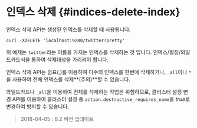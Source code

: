 # 인덱스 삭제 {#indices-delete-index}

인덱스 삭제 API는 생성된 인덱스를 삭제할 때 사용됩니다.

```
curl -XDELETE 'localhost:9200/twitter?pretty'
```

위 예제는 ```twitter```라는 이름을 가지는 인덱스를 삭제하는 것 입니다. 인덱스/별칭/와일드카드식을 통하여 삭제대상을 가리켜야 합니다.

인덱스 삭제 API는 쉼표(,)를 이용하여 다수의 인덱스를 한번에 삭제하거나, ```_all```이나 ```*```을 사용하여 전체 인덱스를 삭제**(주의)**할 수 있습니다.

와일드카드나 ```_all```을 이용하여 전체를 삭제하는 작업은 위험하므로, 클러스터 설정 변경 API를 이용하여 클러스터 설정 중 ```action.destructive_requires_name```을 *true*로 변경하여 방지할 수 있습니다.

> 2018-04-05 : 6.2 버전 업데이트